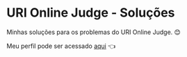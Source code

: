 # URI Online Judge - Soluções

Minhas soluções para os problemas do URI Online Judge. :blush:

Meu perfil pode ser acessado [aqui] :point_left:

[aqui]: https://www.urionlinejudge.com.br/judge/pt/profile/74386
